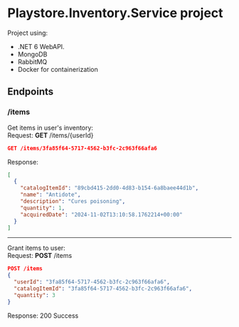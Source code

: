 # Playstore.Inventory.Service project
Project using:
- .NET 6 WebAPI.
- MongoDB
- RabbitMQ
- Docker for containerization

## Endpoints
### /items

Get items in user's inventory:  
Request: **GET** /items/{userId}
``` json
GET /items/3fa85f64-5717-4562-b3fc-2c963f66afa6
```
Response:
``` json
[
  {
    "catalogItemId": "89cbd415-2dd0-4d83-b154-6a8baee44d1b",
    "name": "Antidote",
    "description": "Cures poisoning",
    "quantity": 1,
    "acquiredDate": "2024-11-02T13:10:58.1762214+00:00"
  }
]
```

---

Grant items to user:  
Request: **POST** /items
``` json
POST /items
{
  "userId": "3fa85f64-5717-4562-b3fc-2c963f66afa6",
  "catalogItemId": "3fa85f64-5717-4562-b3fc-2c963f66afa6",
  "quantity": 3
}
```
Response: 200 Success  